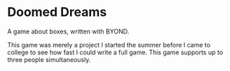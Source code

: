 Doomed Dreams
=============

A game about boxes, written with BYOND. 

This game was merely a project I started the summer before I came to college to see how fast I could write a full game. This game supports up to three people simultaneously.
